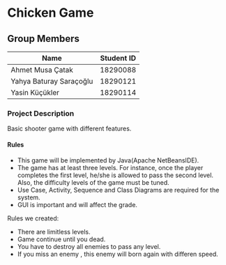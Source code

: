 # Chicken Game

## Group Members
| Name  | Student ID |
| ------------- | ------------- |
|Ahmet Musa Çatak|18290088|
|Yahya Baturay Saraçoğlu|18290121|
|Yasin Küçükler|18290114|

### Project Description
Basic shooter game with different features.

#### Rules
* This game will be implemented by Java(Apache NetBeansIDE).
* The game has at least three levels. For instance, once the player completes the first level, he/she is allowed to pass the second level. Also, the difficulty levels of the game must be tuned.
* Use Case, Activity, Sequence and Class Diagrams are required for the system.
* GUI is important and will affect the grade.

Rules we created:
* There are limitless levels.
* Game continue until you dead.
* You have to destroy all enemies to pass any level.
* If you miss an enemy , this enemy will born again with differen speed.
